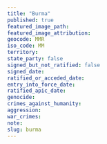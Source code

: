 ```yaml
---
title: "Burma"
published: true
featured_image_path:
featured_image_attribution:
geocode: MMR
iso_code: MM
territory:
state_party: false
signed_but_not_ratified: false
signed_date:
ratified_or_acceded_date:
entry_into_force_date:
ratified_apic_date:
genocide:
crimes_against_humanity:
aggression:
war_crimes:
note:
slug: burma
---
```

